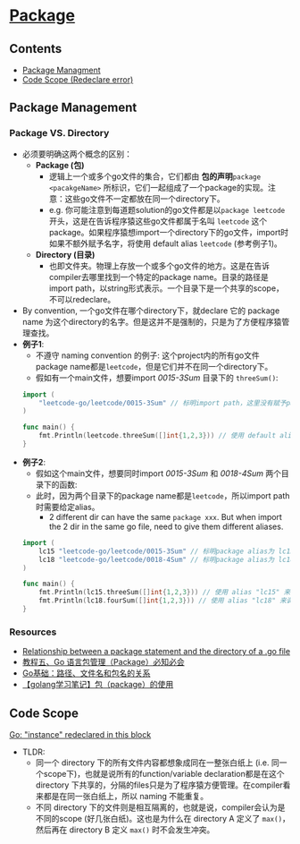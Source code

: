 # [Package](https://github.com/szhou12/leetcode-go/blob/main/go_review/README.md)

## Contents
* [Package Managment](#package-management)
* [Code Scope (Redeclare error)](#code-scope)

## Package Management

### Package VS. Directory
* 必须要明确这两个概念的区别：
    * **Package (包)**
        * 逻辑上一个或多个go文件的集合，它们都由 **包的声明**`package <pacakgeName>` 所标识，它们一起组成了一个package的实现。注意：这些go文件不一定都放在同一个directory下。
        * e.g. 你可能注意到每道题solution的go文件都是以`package leetcode`开头，这是在告诉程序猿这些go文件都属于名叫 `leetcode` 这个package。如果程序猿想import一个directory下的go文件，import时如果不额外赋予名字，将使用 default alias `leetcode` (参考例子1)。
    * **Directory (目录)**
        * 也即文件夹。物理上存放一个或多个go文件的地方。这是在告诉compiler去哪里找到一个特定的package name。目录的路径是import path，以string形式表示。一个目录下是一个共享的scope，不可以redeclare。
* By convention, 一个go文件在哪个directory下，就declare 它的 package name 为这个directory的名字。但是这并不是强制的，只是为了方便程序猿管理查找。
* **例子1**: 
    * 不遵守 naming convention 的例子: 这个project内的所有go文件package name都是`leetcode`，但是它们并不在同一个directory下。
    * 假如有一个main文件，想要import *0015-3Sum* 目录下的 `threeSum()`:
    ```go
    import (
        "leetcode-go/leetcode/0015-3Sum" // 标明import path，这里没有赋予package alias，后面调用使用默认的alias "leetcode"
    )

    func main() {
        fmt.Println(leetcode.threeSum([]int{1,2,3})) // 使用 default alias "leetcode" 来调用
    }
    ```
* **例子2**:
    * 假如这个main文件，想要同时import *0015-3Sum* 和 *0018-4Sum* 两个目录下的函数:
    * 此时，因为两个目录下的package name都是`leetcode`，所以import path时需要给定alias。
        * 2 different dir can have the same `package xxx`. But when import the 2 dir in the same go file, need to give them different aliases.
    ```go
    import (
        lc15 "leetcode-go/leetcode/0015-3Sum" // 标明package alias为 lc15
        lc18 "leetcode-go/leetcode/0018-4Sum" // 标明package alias为 lc18
    )

    func main() {
        fmt.Println(lc15.threeSum([]int{1,2,3})) // 使用 alias "lc15" 来调用
        fmt.Println(lc18.fourSum([]int{1,2,3})) // 使用 alias "lc18" 来调用
    }
    ```

### Resources
* [Relationship between a package statement and the directory of a .go file](https://stackoverflow.com/questions/43579838/relationship-between-a-package-statement-and-the-directory-of-a-go-file)
* [教程五、Go 语言包管理（Package）必知必会](https://learnku.com/go/t/27649)
* [Go基础：路径、文件名和包名的关系](https://developer.aliyun.com/article/888601)
* [【golang学习笔记】包（package）的使用](https://juejin.cn/post/7122730352023437343)


## Code Scope
[Go: "instance" redeclared in this block](https://stackoverflow.com/questions/34344172/go-instance-redeclared-in-this-block)
* TLDR: 
    * 同一个 directory 下的所有文件内容都想象成同在一整张白纸上 (i.e. 同一个scope下)，也就是说所有的function/variable declaration都是在这个 directory 下共享的，分隔的files只是为了程序猿方便管理。在compiler看来都是在同一张白纸上，所以 naming 不能重复。
    * 不同 directory 下的文件则是相互隔离的，也就是说，compiler会认为是不同的scope (好几张白纸)。这也是为什么在 directory A 定义了 `max()`，然后再在 directory B 定义 `max()` 时不会发生冲突。
